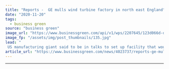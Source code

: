 ```yaml
---
title: "Reports -  GE mulls wind turbine factory in north east England"
date: "2020-11-20"
tags: 
  - business green
source: "business green"
image_url: "https://www.businessgreen.com/api/v1/wps/2207645/123d066d-d0b9-45e8-a7d9-09f5349e7d1f/2/CGI-illustration-of-the-new-90million-South-Bank-Quay-185x114.jpg"
image_fp: "/assets/img/post_thumbnails/135.jpg"
lead: "
 US manufacturing giant said to be in talks to set up facility that would create 3,000 green jobs for the burgeoning offshore wind industry ..."
article_url: "https://www.businessgreen.com/news/4023737/reports-ge-mulls-wind-turbine-factory-north-east-england"
---
```


---
